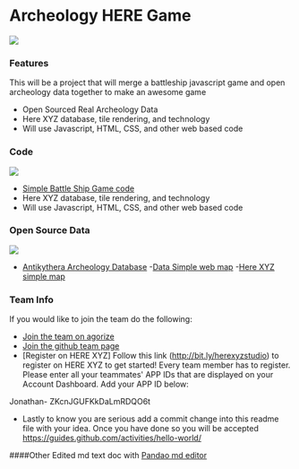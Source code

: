 Archeology HERE Game
=============
![](https://www.nps.gov/goga/learn/historyculture/images/MW-grid_courtesy-of-Sonoma-State250.jpg)
### Features
This will be a project that will merge a battleship javascript game and open archeology data together to make an awesome game

- Open Sourced Real Archeology Data 
- Here XYZ database, tile rendering, and technology
- Will use Javascript, HTML, CSS, and other web based code

### Code
![](https://screenshot.codepen.io/183400.ByBEOz.d1421f9d-c3f1-4c88-8d62-5bf78a677ead.png)
- [Simple Battle Ship Game code](https://codepen.io/CodifyAcademy/pen/ByBEOz) 
- Here XYZ database, tile rendering, and technology
- Will use Javascript, HTML, CSS, and other web based code

### Open Source Data
![](https://encrypted-tbn0.gstatic.com/images?q=tbn:ANd9GcQYZEhuEf8Br7zYw21O_IVhExuus5iF53ri-UWn_7xKsgv8ACjy)
- [Antikythera Archeology Database](https://archaeologydataservice.ac.uk/archives/view/antikythera_ahrc_2012/downloads.cfm?type=artefact) 
-[Data Simple web map](http://jwitcoski.github.io/Antikythera/antikythera.html) 
-[Here XYZ simple map](https://xyz.here.com/viewer/?project_id=e2e096b3-b10a-44e0-83f4-b6861270e029) 


### Team Info
If you would like to join the team do the following:  

- [Join the team on agorize](https://www.agorize.com/en/challenges/heremapathon/teams/39498)
- [Join the github team page](https://github.com/Paper-Thunderbolts)
- [Register on HERE XYZ]
Follow this link (http://bit.ly/herexyzstudio) to register on HERE XYZ to get started! Every team member has to register. Please enter all your teammates' APP IDs that are displayed on your Account Dashboard.
Add your APP ID below:

Jonathan- ZKcnJGUFKkDaLmRDQO6t

- Lastly to know you are serious add a commit change into this readme file with your idea.  Once you have done so you will be accepted https://guides.github.com/activities/hello-world/

####Other
Edited md text doc with 
[Pandao md editor](https://pandao.github.io/editor.md)
